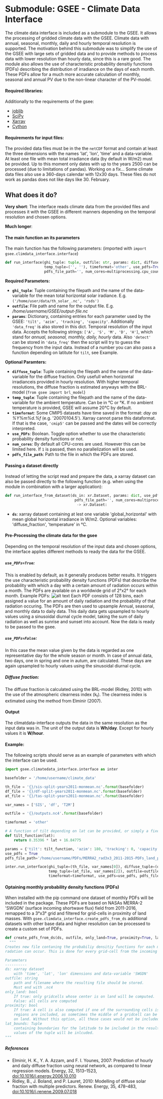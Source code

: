 # Submodule: GSEE - Climate Data Interface

The climate data interface is included as a submodule to the GSEE. It allows the processing of gridded climate data with the GSEE. Climate data with annual, seasonal, monthly, daily and hourly temporal resolution is supported. The motivation behind this submodule was to simplify the use of the GSEE with large sets of gridded data and to provide methods to process data with lower resolution than hourly data, since this is a rare good. The module also allows the use of characteristic probability densitiy functions (PDFs) describing the distribution of irradiance on the days of each month. These PDFs allow for a much more accurate calculation of monthly, seasonal and annual PV due to the non-linear character of the PV-model.

#### Required libraries:
Additionally to the requirements of the gsee:

+ [joblib](https://pypi.org/project/joblib/)
+ [SciPy](https://www.scipy.org/)
+ [Xarray](http://xarray.pydata.org/en/stable/)
+ [Cython](http://cython.org/)

#### Requirements for input files:
The provided data files must be in the the ```netCDF``` format and contain at least the three dimensions with the names 'lat', 'lon', 'time' and a data-variable. At least one file with mean total irradiance data (by default in W/m2) must be provided. Up to this moment only dates with up to the years 2500 can be processed (due to limitations of pandas). Working on a fix... Some climate data files also use a 360-days calendar with 12x30 days. These files do not work as pandas does not like days like 30. February.

## What does it do?
**Very short**: The interface reads climate data from the provided files and processes it with the GSEE in different manners depending on the temporal resolution and chosen options.

**Much longer**:

#### The main function an its parameters
The main function has the following parameters: (imported with ```import gsee.climdata_interface.interface```)

```python
def run_interface(ghi_tuple: tuple, outfile: str, params: dict, diffuse_tuple=('', ''),
                  temp_tuple=('', ''), timeformat='other', use_pdfs=True,
                  pdfs_file_path='', num_cores=multiprocessing.cpu_count()):
```

**Required Parameters:**

* __`ghi_tuple`__: Tuple containing the filepath and the name of the data-variable for the mean total horizontal solar iradiance. E.g. `('/home/user/data/th_solar_.nc', 'rsds')`
* __`outfile`__: File path and name for the output file. E.g. */home/username/GSEE/output-file.nc*
* __`params`__: Dictionary, containing entries for each parameter used by the GSEE: `'tilt', 'azim', 'tracking', 'capacity'`. Additionally `'data_freq'` is also stored in this dict. Temporal resolution of the input data. Accepts the following strings: `['A', 'S', 'M', 'D', 'H']`, which stand for *annual, seasonal, monthly, daily, hourly* data. Also `'detect'` can be stored in `'data_freq'` then the script will try to guess the frequency from the input data. Instead of a number you can also pass a function depending on latitute for `tilt`, see Example.

**Optional Paramters:**

* __`diffuse_tuple`__: Tuple containing the filepath and the name of the data-variable for the diffuse fraction. Only usefull when horizontal irradianceis provided in hourly resolution. With higher temporal resolutions, the diffuse fraction is estimated anyways with the BRL-model (`from gsee import brl_model`)
* __`temp_tuple`__: Tuple containing the filepath and the name of the data-variable for the ambient temperature. Can be in °C or °K. If no ambient temperature is provided, GSEE will assume 20°C by default.
* __`timeformat`__: Some CMIP5 datasets have time saved in the format: *day as %Y%m%d.%f* (e.g. '20070104.5'). Xarray cannot parse this dataformat. If that is the case, `'cmip5'` can be passed and the dates will be correctly interpreted.
* __`use_PDFs`__: Boolean. Toggle option whether to use the characteristic probability density functions or not.
* __`num_cores`__: By default all CPU-cores are used. However this can be limited here. If `1` is passed, then no parallelization will be used.
* __``pdfs_file_path``__: Path to the file in which the PDFs are stored.

#### Passing a dataset directly
Instead of letting the script read and prepare the data, a xarray dataset can also be passed directly to the following function (e.g. when using the module in combination with a larger application):
```python
def run_interface_from_dataset(ds_in: xr.Dataset, params: dict, use_pdfs=True,
                                pdfs_file_path='', num_cores=multiprocessing.cpu_count())
                                 -> xr.Dataset:
```
* __`ds`__: xarray dataset containing at lest one variable 'global_horizontal' with mean global horizontal irradiance in W/m2. Optional variables: 'diffuse_fraction', 'temperature' in °C.

#### Pre-Processing the climate data for the gsee
Depending on the temporal resolution of the input data and chosen options, the interface applies different methods to ready the data for the GSEE.

##### __`use_PDFs=True`__:
This is enabled by default, as it generally produces better results. It triggers the use characteristic probability density functions (PDFs) that describe the probability with which a day with a certain amount of radiation occurs within a month. The PDFs are available on a worldwide grid of 2°x2° for each month.
Example PDFs:
![alt text](probability_densitiy_functions.png "Examples for characteristic PDFs")
Each PDF consists of 128 bins, each assigned a value for an amount of daily radiation and the probability of that radiation occuring.
The PDFs are then used to upsample Annual, seasonal, and monthly data to daily data. This daily data gets upsampled to hourly values using a sinusoidal diurnal cycle model, taking the sum of daily radiation as well as sunrise and sunset into account. Now the data is ready to be passed to the gsee.

##### __`use_PDFs=False`__:

In this case the mean value given by the data is regarded as one representative day for the whole season or month. In case of annual data, two days, one in spring and one in autum, are calculated. These days are again upsampled to hourly values using the sinusoidal diurnal cycle.

##### Diffuse fraction:
The diffuse fraction is calculated using the BRL-model (Ridley, 2010) with the use of the atmospheric clearness index (k<sub>t</sub>). The clearness index is extimated using the method from Elminir (2007).

#### Output
The climatdata-interface outputs the data in the same resolution as the input data was in. The unit of the output data is **Wh/day**. Except for hourly values it is **W/hour**.

#### Example:

The following scripts should serve as an example of parameters with which the interface can be used.

```python
import gsee.climatedata_interface.interface as inter

basefolder = '/home/username/climate_data'

th_file = '{}/sis-split-years2011-monmean.nc'.format(basefolder)
df_file = '{}/df-split-years2011-monmean.nc'.format(basefolder)
at_file = '{}/tas-split-years2011-monmean.nc'.format(basefolder)

var_names = ['SIS', 'df', 'T2M']

outfile = '{}/outputs.nc4'.format(basefolder)

timeformat = 'other'

# A function of tilt depending on lat can be provided, or simply a fixed value returned:
def tilt_function(lat):
    return 0.35396 * lat + 16.84775

params = {'tilt': tilt_function, 'azim': 180, 'tracking': 0, 'capacity': 1, 'data_freq': 'detect'}
use_pdfs = True
pdfs_file_path='/home/username/PDFs/MERRA2_rad3x3_2011-2015-PDFs_land_prox.nc4'

inter.run_interface(ghi_tuple=(th_file, var_names[0]), diffuse_tuple=(df_file, var_names[1]),
                    temp_tuple=(at_file, var_names[2]), outfile=outfile, params=params,
                    timeformat=timeformat, use_pdfs=use_pdfs, pdfs_file_path=pdfs_file_path)
```

#### Optaining monthly probability density functions (PDFs)

When installed with the pip command one dataset of monthly PDFs will be included in the package. These PDFs are based on NASAs MERRA-2 'SWGDN' (surface incoming shortwave flux) field from 2011-2016, remapped to a 3°x3° grid and filtered for grid-cells in proximity of land masses. With `gsee.climdata_interface.create_pdfs_from_ds` additional datasets with other base data and higher resolution can be processed to create a custom set of PDFs.
```Python
def create_pdfs_from_ds(ds, outfile, only_land=True, proximity=True, lat_bounds=(-60, 75)):
  """
Creates new file contaning the probabiliy densitiy functions for each month of how often a specific amount of
radation can occur. This is done for every grid-cell from the incoming dataset.

Parameters
----------
ds: xarray dataset
    with 'time', 'lat', 'lon' dimensions and data-variable 'SWGDN'
outfile: string
    path and filename where the resulting file should be stored.
    Must end with .nc4
only_land: bool
    If true: only gridcells whose center is on land will be computed.
    False: all cells are computed
proximity: bool
    If true: A cell is also computed if one of the surrounding cells is land. This makes shure that all coastal
    regions are included, as sometimes the middle of a gridcell can be on the ocean, but still a great part is
    on land. Without this option, all these cases would not be included.
lat_bounds: Tuple
    containing boundaries for the latitude to be included in the resulting datset. All latitudes between the two
    values of the tuple will be inlcuded.
"""

```
##### References

* Elminir, H. K., Y. A. Azzam, and F. I. Younes, 2007: Prediction of hourly and daily diffuse fraction using neural network, as compared to linear regression models. Energy, 32, 1513–1523, [doi:10.1016/j.energy.2006.10.010](http://dx.doi.org/10.1016/j.energy.2006.10.010)
* Ridley, B., J. Boland, and P. Lauret, 2010: Modelling of diffuse solar fraction with multiple predictors. Renew. Energy, 35, 478–483, [doi:10.1016/j.renene.2009.07.018](http://dx.doi.org/10.1016/j.renene.2009.07.018)
